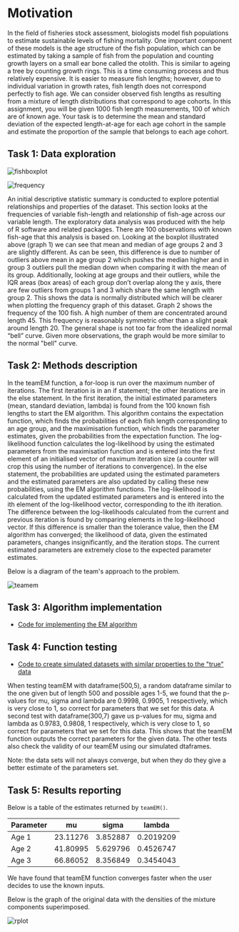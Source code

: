 # Motivation
In the field of fisheries stock assessment, biologists model fish populations to estimate sustainable levels of
fishing mortality. One important component of these models is the age structure of the fish population, which
can be estimated by taking a sample of fish from the population and counting growth layers on a small ear
bone called the otolith. This is similar to ageing a tree by counting growth rings.
This is a time consuming process and thus relatively expensive. It is easier to measure fish lengths; however,
due to individual variation in growth rates, fish length does not correspond perfectly to fish age. We can
consider observed fish lengths as resulting from a mixture of length distributions that correspond to age
cohorts.
In this assignment, you will be given 1000 fish length measurements, 100 of which are of known age. Your
task is to determine the mean and standard deviation of the expected length-at-age for each age cohort in
the sample and estimate the proportion of the sample that belongs to each age cohort.

## Task 1: Data exploration


![fishboxplot](https://user-images.githubusercontent.com/32543461/46751739-4c881880-ccb3-11e8-902f-aa1cf3d46db1.jpeg)


![frequency](https://user-images.githubusercontent.com/32543461/46906789-17710580-cf01-11e8-9445-60c313ddcae6.jpeg)



An initial descriptive statistic summary is conducted to explore potential relationships and properties of the dataset. This section looks at the frequencies of variable fish-length and relationship of fish-age across our variable length. The exploratory data analysis was produced with the help of R software and related packages. 
There are 100 observations with known fish-age that this analysis is based on. 
Looking at the boxplot illustrated above (graph 1) we can see that mean and median of age groups 2 and 3 are slightly different. As can be seen, this difference is due to number of outliers above mean in age group 2 which pushes the median higher and in group 3 outliers pull the median down when comparing it with the mean of its group.
Additionally, looking at age groups and their outliers, while the IQR areas (box areas) of each group don’t overlap along the y axis, there are few outliers from groups 1 and 3 which share the same length with group 2.  This shows the data is normally distributed which will be clearer when plotting the frequency graph of this dataset.
Graph 2 shows the frequency of the 100 fish. A high number of them are concentrated around length 45. This frequency is reasonably symmetric other than a slight peak around length 20. The general shape is not too far from the idealized normal “bell” curve. Given more observations, the graph would be more similar to the normal "bell" curve.



## Task 2: Methods description

In the teamEM function, a for-loop is run over the maximum number of iterations. The first iteration is in an if statement; the other iterations are in the else statement. In the first iteration, the initial estimated parameters (mean, standard deviation, lambda) is found from the 100 known fish lengths to start the EM algorithm. This algorithm contains the expectation function, which finds the probabilities of each fish length corresponding to an age group, and the maximisation function, which finds the parameter estimates, given the probabilities from the expectation function. The log-likelihood function calculates the log-likelihood by using the estimated parameters from the maximisation function and is entered into the first element of an initialised vector of maximum iteration size (a counter will crop this using the number of iterations to convergence).
In the else statement, the probabilities are updated using the estimated parameters and the estimated parameters are also updated by calling these new probabilities, using the EM algorithm functions. The log-likelihood is calculated from the updated estimated parameters and is entered into the ith element of the log-likelihood vector, corresponding to the ith iteration. 
The difference between the log-likelihoods calculated from the current and previous iteration is found by comparing elements in the log-likelihood vector. If this difference is smaller than the tolerance value, then the EM algorithm has converged; the likelihood of data, given the estimated parameters, changes insignificantly, and the iteration stops. The current estimated parameters are extremely close to the expected parameter estimates. 

Below is a diagram of the team's approach to the problem.

![teamem](https://user-images.githubusercontent.com/43880216/47170595-55559b80-d2fe-11e8-9f3e-e25618c2738e.jpg)

## Task 3: Algorithm implementation

- [Code for implementing the EM algorithm](https://github.com/eirenjacobson/MT4113-A2-TeamK/blob/master/Scripts/teamEM.R)


## Task 4: Function testing

- [Code to create simulated datasets with similar properties to the "true" data](https://github.com/eirenjacobson/MT4113-A2-TeamK/blob/master/Scripts/TestEM.R)

When testing teamEM with dataframe(500,5), a random dataframe similar to the one given but of length 500 and possible ages 1-5, we found that the p-values for mu, sigma and lambda are 0.9998, 0.9905, 1 respectively, which is very close to 1, so correct for parameters that we set for this data. A second test with dataframe(300,7) gave us p-values for mu, sigma and lambda as 0.9783, 0.9808, 1 respectively, which is very close to 1, so correct for parameters that we set for this data. This shows that the teamEM function outputs the correct parameters for the given data. The other tests also check the validity of our teamEM using our simulated dtaframes.

Note: the data sets will not always converge, but when they do they give a better estimate of the parameters set.

## Task 5: Results reporting

Below is a table of the estimates returned by `teamEM()`.


| Parameter | mu | sigma | lambda |
|-----------|----|-------|--------|
| Age 1     | 23.11276  | 3.852887     | 0.2019209      |
| Age 2     | 41.80995  | 5.629796     | 0.4526747      |
| Age 3     | 66.86052  | 8.356849     | 0.3454043      |

We have found that teamEM function converges faster when the user decides to use the known inputs.

Below is the graph of the original data with the densities of the mixture components superimposed.

![rplot](https://user-images.githubusercontent.com/32543461/47145044-bbbbc900-d2c0-11e8-83d3-23e55b704a89.jpeg)

